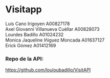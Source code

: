 # Visitapp

 Luis Cano Irigoyen	 			A00827178  
 Axel Giovanni Villanueva Cuéllar		A00828073  
 Lourdes Badillo		 			A01024232  
 Monica Jaqueline Iñiguez Moncada	A01637127  
 Erick Gómez	 				A01412169  

### Repo de la API:
https://github.com/louloubadillo/VisitAPI
